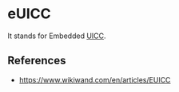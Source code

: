 # eUICC

It stands for Embedded [UICC](networking/telecom/uicc).



## References

- https://www.wikiwand.com/en/articles/EUICC
